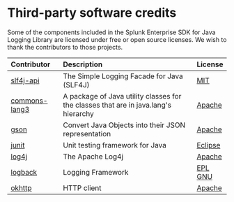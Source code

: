 # Third-party software credits

Some of the components included in the Splunk Enterprise SDK for Java Logging Library are licensed under free or open source licenses. We wish to thank the contributors to those projects.

| Contributor | Description | License |
|:----------- |:----------- |:------- |
| [slf4j-api](https://github.com/qos-ch/slf4j) | The Simple Logging Facade for Java (SLF4J) | [MIT](https://github.com/splunk/splunk-library-javalogging/blob/master/licenses/LICENSE-SLF4J) |
| [commons-lang3](https://github.com/apache/commons-lang) | A package of Java utility classes for the classes that are in java.lang's hierarchy | [Apache](https://github.com/splunk/splunk-library-javalogging/blob/master/licenses/LICENSE-COMMONS) |
| [gson](https://github.com/google/gson) | Convert Java Objects into their JSON representation | [Apache](https://github.com/splunk/splunk-library-javalogging/blob/master/licenses/LICENSE-GSON) |
| [junit](https://github.com/junit-team/junit4) | Unit testing framework for Java | [Eclipse](https://github.com/splunk/splunk-library-javalogging/blob/master/licenses/LICENSE-JUNIT) |
| [log4j](https://github.com/apache/logging-log4j2) | The Apache Log4j | [Apache](https://github.com/splunk/splunk-library-javalogging/blob/master/licenses/LICENSE-LOG4J) |
| [logback](https://github.com/qos-ch/logback) | Logging Framework | [EPL](https://github.com/splunk/splunk-library-javalogging/blob/master/licenses/LICENSE-LOGBACK-EPL) <br> [GNU](https://github.com/splunk/splunk-library-javalogging/blob/master/licenses/LICENSE-LOGBACK-GNU)|
| [okhttp](https://github.com/square/okhttp) | HTTP client | [Apache](https://github.com/splunk/splunk-library-javalogging/blob/master/licenses/LICENSE-OKHTTP) |